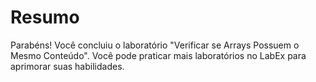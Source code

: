 # Resumo

Parabéns! Você concluiu o laboratório "Verificar se Arrays Possuem o Mesmo Conteúdo". Você pode praticar mais laboratórios no LabEx para aprimorar suas habilidades.

